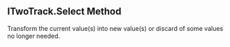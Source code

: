 

## ITwoTrack.Select Method
Transform the current value(s) into new value(s) or discard of some values no longer needed.

